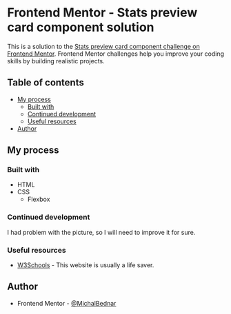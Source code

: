 # Frontend Mentor - Stats preview card component solution

This is a solution to the [Stats preview card component challenge on Frontend Mentor](https://www.frontendmentor.io/challenges/stats-preview-card-component-8JqbgoU62). Frontend Mentor challenges help you improve your coding skills by building realistic projects. 

## Table of contents

- [My process](#my-process)
  - [Built with](#built-with)
  - [Continued development](#continued-development)
  - [Useful resources](#useful-resources)
- [Author](#author)

## My process

### Built with

- HTML
- CSS
  - Flexbox

### Continued development

I had problem with the picture, so I will need to improve it for sure.


### Useful resources

- [W3Schools](https://www.w3schools.com) - This website is usually a life saver.


## Author

- Frontend Mentor - [@MichalBednar](https://www.frontendmentor.io/profile/MichalBednar)
